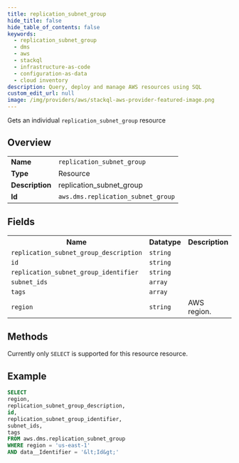 ```yaml
---
title: replication_subnet_group
hide_title: false
hide_table_of_contents: false
keywords:
  - replication_subnet_group
  - dms
  - aws
  - stackql
  - infrastructure-as-code
  - configuration-as-data
  - cloud inventory
description: Query, deploy and manage AWS resources using SQL
custom_edit_url: null
image: /img/providers/aws/stackql-aws-provider-featured-image.png
---
```

Gets an individual <code>replication_subnet_group</code> resource

## Overview
<table><tbody>
<tr><td><b>Name</b></td><td><code>replication_subnet_group</code></td></tr>
<tr><td><b>Type</b></td><td>Resource</td></tr>
<tr><td><b>Description</b></td><td>replication_subnet_group</td></tr>
<tr><td><b>Id</b></td><td><code>aws.dms.replication_subnet_group</code></td></tr>
</tbody></table>

## Fields
<table><tbody>
<tr><th>Name</th><th>Datatype</th><th>Description</th></tr>
<tr><td><code>replication_subnet_group_description</code></td><td><code>string</code></td><td></td></tr>
<tr><td><code>id</code></td><td><code>string</code></td><td></td></tr>
<tr><td><code>replication_subnet_group_identifier</code></td><td><code>string</code></td><td></td></tr>
<tr><td><code>subnet_ids</code></td><td><code>array</code></td><td></td></tr>
<tr><td><code>tags</code></td><td><code>array</code></td><td></td></tr>
<tr><td><code>region</code></td><td><code>string</code></td><td>AWS region.</td></tr>

</tbody></table>

## Methods
Currently only <code>SELECT</code> is supported for this resource resource.





## Example
```sql
SELECT
region,
replication_subnet_group_description,
id,
replication_subnet_group_identifier,
subnet_ids,
tags
FROM aws.dms.replication_subnet_group
WHERE region = 'us-east-1'
AND data__Identifier = '&lt;Id&gt;'
```
